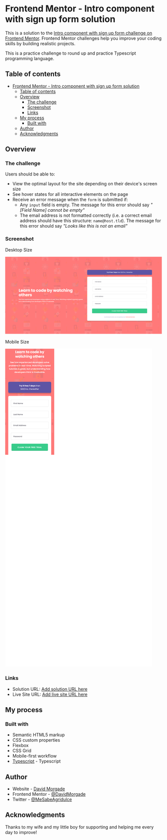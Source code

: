 # Frontend Mentor - Intro component with sign up form solution

This is a solution to the [Intro component with sign up form challenge on Frontend Mentor](https://www.frontendmentor.io/challenges/intro-component-with-signup-form-5cf91bd49edda32581d28fd1). Frontend Mentor challenges help you improve your coding skills by building realistic projects.

This is a practice challenge to round up and practice Typescript programming language.

## Table of contents

- [Frontend Mentor - Intro component with sign up form solution](#frontend-mentor---intro-component-with-sign-up-form-solution)
  - [Table of contents](#table-of-contents)
  - [Overview](#overview)
    - [The challenge](#the-challenge)
    - [Screenshot](#screenshot)
    - [Links](#links)
  - [My process](#my-process)
    - [Built with](#built-with)
  - [Author](#author)
  - [Acknowledgments](#acknowledgments)

## Overview

### The challenge

Users should be able to:

- View the optimal layout for the site depending on their device's screen size
- See hover states for all interactive elements on the page
- Receive an error message when the `form` is submitted if:
  - Any `input` field is empty. The message for this error should say _"[Field Name] cannot be empty"_
  - The email address is not formatted correctly (i.e. a correct email address should have this structure: `name@host.tld`). The message for this error should say _"Looks like this is not an email"_

### Screenshot

Desktop Size

![Desktop Size](./desktop.png)

Mobile Size

![Mobile Size](./mobile.png)

### Links

- Solution URL: [Add solution URL here](https://your-solution-url.com)
- Live Site URL: [Add live site URL here](https://typescript-dummyform.netlify.app/)

## My process

### Built with

- Semantic HTML5 markup
- CSS custom properties
- Flexbox
- CSS Grid
- Mobile-first workflow
- [Typescript](https://www.typescriptlang.org/) - Typescript

## Author

- Website - [David Morgade](https://github.com/DavidMorgade)
- Frontend Mentor - [@DavidMorgade](https://www.frontendmentor.io/profile/DavidMorgade)
- Twitter - [@MeSabeAgridulce](https://www.twitter.com/mesabeagridulce)

## Acknowledgments

Thanks to my wife and my little boy for supporting and helping me every day to improve!
